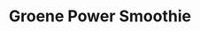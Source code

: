 ---
title: Groene Power Smoothie
description: Voedzame groene smoothie vol vitamines en mineralen
image: https://images.pexels.com/photos/8169572/pexels-photo-8169572.jpeg?auto=compress&cs=tinysrgb&w=1260&h=750&dpr=2
categories: [Ontbijt, Snacks, Vegetarisch]
tijd: 5
portions: 2
ingredients:
  - 2 handjes spinazie
  - 1 banaan
  - 1 groene appel
  - 1 stuk gember (2cm)
  - 1 limoen
  - 200ml kokoswater
  - 1 el chiazaad
  - IJsblokjes
instructions:
  - Was de spinazie.
  - Schil de banaan en snijd in stukken.
  - Verwijder het klokhuis van de appel en snijd in stukken.
  - Schil en rasp de gember.
  - Pers de limoen.
  - Doe alle ingrediënten in een blender.
  - Blend tot een gladde smoothie.
  - Verdeel over twee glazen.
---